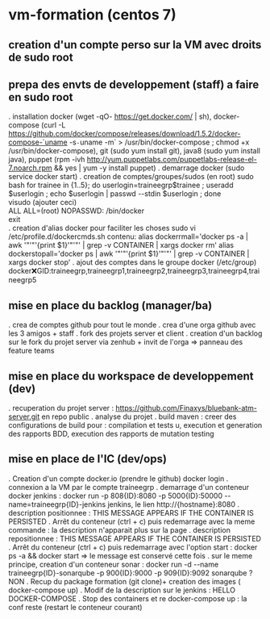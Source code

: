 # vm-formation (centos 7)

## creation d'un compte perso sur la VM avec droits de sudo root 

## prepa des envts de developpement (staff) a faire en sudo root
. installation docker (wget -qO- https://get.docker.com/ | sh), docker-compose (curl -L https://github.com/docker/compose/releases/download/1.5.2/docker-compose-`uname -s`-`uname -m` > /usr/bin/docker-compose ; chmod +x /usr/bin/docker-compose), git (sudo yum install git), java8 (sudo yum install java), puppet (rpm -ivh http://yum.puppetlabs.com/puppetlabs-release-el-7.noarch.rpm && yes | yum -y install puppet)
. demarrage docker (sudo service docker start)
. creation de comptes/groupes/sudos (en root)
sudo bash 
for trainee in {1..5}; do userlogin=traineegrp$trainee ; useradd $userlogin ; echo $userlogin | passwd --stdin $userlogin ; done  
visudo (ajouter ceci)  
  ALL ALL=(root) NOPASSWD: /bin/docker  
exit  
. creation d'alias docker pour faciliter les choses
sudo vi /etc/profile.d/dockercmds.sh
contenu:
alias dockerrmall='docker ps -a | awk '"'"'{print $1}'"'"' | grep -v CONTAINER | xargs docker rm'
alias dockerstopall='docker ps | awk '"'"'{print $1}'"'"' | grep -v CONTAINER | xargs docker stop'
. ajout des comptes dans le groupe docker (/etc/group) docker:x:GID:traineegrp,traineegrp1,traineegrp2,traineegrp3,traineegrp4,traineegrp5

## mise en place du backlog (manager/ba)
. crea de comptes github pour tout le monde
. crea d'une orga github avec les 3 amigos + staff
. fork des projets server et client 
. creation d'un backlog sur le fork du projet server via zenhub + invit de l'orga
=> panneau des feature teams

## mise en place du workspace de developpement (dev)
. recuperation du projet server : https://github.com/Finaxys/bluebank-atm-server.git en repo public
. analyse du projet
. build maven : creer des configurations de build pour : compilation et tests u, execution et generation des rapports BDD, execution des rapports de mutation testing

## mise en place de l'IC (dev/ops)
. Creation d'un compte docker.io (prendre le github)
docker login
. connexion a la VM par le compte traineegrp<ID>
. demarrage d'un conteneur docker jenkins : docker run -p 808{ID}:8080 -p 5000{ID}:50000 --name=traineegrp{ID}-jenkins jenkins, le lien http://{hostname}:8080
. description positionnee : THIS MESSAGE APPEARS IF THE CONTAINER IS PERSISTED
. Arrêt du conteneur (ctrl + c) puis redemarrage avec la meme commande : la description n'apparait plus sur la page
. description repositionnee : THIS MESSAGE APPEARS IF THE CONTAINER IS PERSISTED
. Arrêt du conteneur (ctrl + c) puis redemarrage avec l'option start : docker ps -a && docker start <id du conteneur> 
=> le message est conservé cette fois
. sur le meme principe, creation d'un conteneur sonar :  docker run -d --name traineegrp{ID}-sonarqube -p 900{ID}:9000 -p 909{ID}:9092 sonarqube ? NON
. Recup du package formation (git clone)+ creation des images ( docker-compose up)
. Modif de la description sur le jenkins : HELLO DOCKER-COMPOSE
. Stop des containers et re docker-compose up : la conf reste (restart le conteneur courant)
